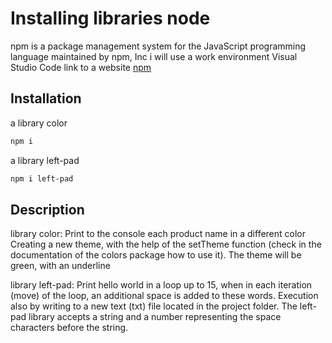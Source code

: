 # Installing libraries node
npm is a package management system for the JavaScript programming language maintained by npm, Inc
i will use a work environment  Visual Studio Code 
link to a website [npm](https://www.npmjs.com/)

## Installation

a library color
```bash
npm i 
```
a library left-pad

```bash
npm i left-pad
```
## Description
library color:
 Print to the console each product name in a different color
Creating a new theme, with the help of the setTheme function
(check in the documentation of the colors package how to use it).
The theme will be green, with an underline

library left-pad:
 Print hello world in a loop up to 15, 
 when in each iteration (move) of the loop, an additional space is added to these words.
 Execution also by writing to a new text (txt) file located in the project folder.
 The left-pad library accepts a string and a number representing the space characters before the string.

